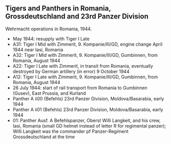 ## Tigers and Panthers in Romania, Grossdeutschland and 23rd Panzer Division

Wehrmacht operations in Romania, 1944.

- May 1944: resupply with Tiger I Late
- A31: Tiger I Mid with Zimmerit, 9. Kompanie/III/GD, engine change April 1944 near Iasi, Romania
- A32: Tiger I Mid with Zimmerit, 9. Kompanie/III/GD, Gumbinnen, from Romania, August 1944
- A22: Tiger I Late with Zimmerit, in transit from Romania, eventually destroyed by German artillery (in error) 9 October 1944
- A12: Tiger I Late with Zimmerit, 9. Kompanie/III/GD, Gumbinnen, from Romania, August 1944
- 26 July 1944: start of rail transport from Romania to Gumbinnen (Gusev), East Prussia, and Kurland
- Panther A ii00 (Befehls) 23rd Panzer Division, Moldova/Basarabia, early 1944
- Panther A ii01 (Befehls) 23rd Panzer Division, Moldova/Basarabia, early 1944
- 01: Panther Ausf. A Befehlspanzer, Oberst Willi Langkeit, and his crew, Iasi, Romania (small GD helmet instead of letter R for regimental panzer); Willi Langkeit was the commander pf Panzer-Regiment Grossdeutschland at the time
